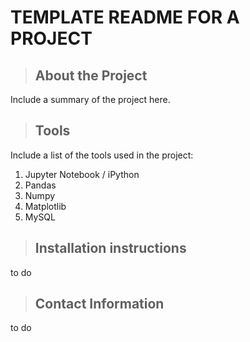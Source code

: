 # TEMPLATE README FOR A PROJECT
<a class="anchor" id="about the project"></a>
>## About the Project

Include a summary of the project here.
<a class="anchor" id="tools"></a>
>## Tools

Include a list of the tools used in the project:
1. Jupyter Notebook / iPython
2. Pandas
3. Numpy
4. Matplotlib
5. MySQL

<a class="anchor" id="installation instructions"></a>
>## Installation instructions

to do

<a class="anchor" id="contact information"></a>
>## Contact Information

to do